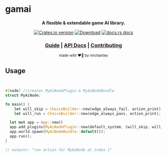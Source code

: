 # gamai

<div align="center">

  <p>
    <strong>A flexible & extendable game AI library.</strong>
  </p>

  <p>
    <a href="https://crates.io/crates/gamai"><img src="https://img.shields.io/crates/v/gamai.svg?style=flat-square" alt="Crates.io version" /></a>
    <a href="https://crates.io/crates/gamai"><img src="https://img.shields.io/crates/d/gamai.svg?style=flat-square" alt="Download" /></a>
    <a href="https://docs.rs/gamai"><img src="https://img.shields.io/badge/docs-latest-blue.svg?style=flat-square" alt="docs.rs docs" /></a>
  </p>

  <h3>
    <a href="https://mrchantey.github.io/forky/docs/gamai">Guide</a>
    <span> | </span>
    <a href="https://docs.rs/gamai">API Docs</a>
    <span> | </span>
    <a href="https://mrchantey.github.io/forky/docs/other/contributing.html">Contributing</a>
  </h3>

  <sub>made with ❤️‍🔥 by mrchantey</a></sub>
</div>

## Usage

```rs


#[node] //creates MyAiNodePlugin & MyAiNodeBundle
struct MyAiNode;

fn main() {
	let will_skip = ChoiceBuilder::new(edge_always_fail, action_print);
	let will_run = ChoiceBuilder::new(edge_always_pass, action_print);

  let mut app = App::new()
  app.add_plugins(MyAiNodePlugin::new(default_system, (will_skip, will_run)));
  app.world.spawn(MyAiNodeBundle::default());
  app.run();
}

// outputs: "ran action for MyAiNode at index 1"
```
